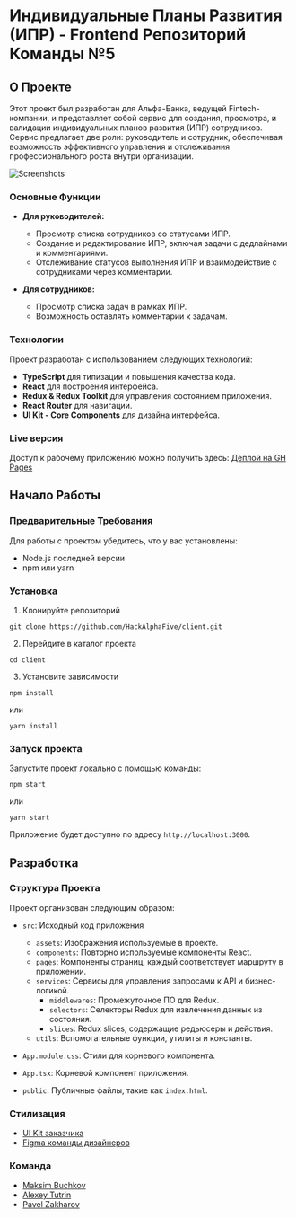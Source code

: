 # Индивидуальные Планы Развития (ИПР) - Frontend Репозиторий Команды №5

## О Проекте
Этот проект был разработан для Альфа-Банка, ведущей Fintech-компании, и представляет собой сервис для создания, просмотра, и валидации индивидуальных планов развития (ИПР) сотрудников. Сервис предлагает две роли: руководитель и сотрудник, обеспечивая возможность эффективного управления и отслеживания профессионального роста внутри организации.

![Screenshots](https://github.com/HackAlphaFive/client/assets/105168167/54c7131c-bc27-4cd8-b08e-0f3517594085)

### Основные Функции
- **Для руководителей:**
  - Просмотр списка сотрудников со статусами ИПР.
  - Создание и редактирование ИПР, включая задачи с дедлайнами и комментариями.
  - Отслеживание статусов выполнения ИПР и взаимодействие с сотрудниками через комментарии.

- **Для сотрудников:**
  - Просмотр списка задач в рамках ИПР.
  - Возможность оставлять комментарии к задачам.

### Технологии
Проект разработан с использованием следующих технологий:
- **TypeScript** для типизации и повышения качества кода.
- **React** для построения интерфейса.
- **Redux & Redux Toolkit** для управления состоянием приложения.
- **React Router** для навигации.
- **UI Kit - Core Components** для дизайна интерфейса.

### Live версия
Доступ к рабочему приложению можно получить здесь: [Деплой на GH Pages](https://hackalphafive.github.io/client/)

## Начало Работы

### Предварительные Требования
Для работы с проектом убедитесь, что у вас установлены:
- Node.js последней версии
- npm или yarn

### Установка
1. Клонируйте репозиторий

```
git clone https://github.com/HackAlphaFive/client.git
```

2. Перейдите в каталог проекта

```
cd client
```

3. Установите зависимости

```
npm install
```

или

```
yarn install
```

### Запуск проекта
Запустите проект локально с помощью команды:
```
npm start
```
или
```
yarn start
```

Приложение будет доступно по адресу `http://localhost:3000`.

## Разработка

### Структура Проекта

Проект организован следующим образом:

- `src`: Исходный код приложения
  - `assets`: Изображения используемые в проекте.
  - `components`: Повторно используемые компоненты React.
  - `pages`: Компоненты страниц, каждый соответствует маршруту в приложении.
  - `services`: Сервисы для управления запросами к API и бизнес-логикой.
    - `middlewares`: Промежуточное ПО для Redux.
    - `selectors`: Селекторы Redux для извлечения данных из состояния.
    - `slices`: Redux slices, содержащие редьюсеры и действия.
  - `utils`: Вспомогательные функции, утилиты и константы.
- `App.module.css`: Стили для корневого компонента.
- `App.tsx`: Корневой компонент приложения.

- `public`: Публичные файлы, такие как `index.html`.


### Стилизация
* [UI Kit заказчика](https://core-ds.github.io/core-components/master/?path=/docs/instructions-installation--docs)
* [Figma команды дизайнеров](https://www.figma.com/file/IQp1iggI9ttZYN4Bp9FRbA/%D0%94%D0%B8%D0%B7%D0%B0%D0%B9%D0%BD-ALFA-%D0%98%D0%9F%D0%A0?type=design&node-id=326-12643&mode=design&t=7qgGkH5Ixp97kBR8-0)

### Команда

* [Maksim Buchkov](https://github.com/Kargobober)
* [Alexey Tutrin](https://github.com/TutrinAlexey)
* [Pavel Zakharov](https://github.com/FrontEnd-Guy)

